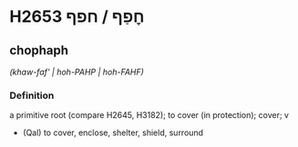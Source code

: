 # H2653 חׇפַף / חפף

## chophaph

_(khaw-faf' | hoh-PAHP | hoh-FAHF)_

### Definition

a primitive root (compare H2645, H3182); to cover (in protection); cover; v

- (Qal) to cover, enclose, shelter, shield, surround
